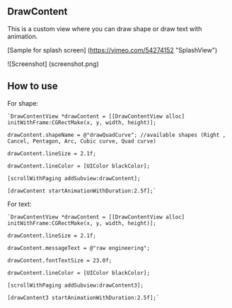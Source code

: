 ## DrawContent ##

This is a custom view where you can draw shape or draw text with animation.

[Sample for splash screen] (https://vimeo.com/54274152 "SplashView")

![Screenshot] (screenshot.png)

## How to use ##
	
For shape:

	`DrawContentView *drawContent = [[DrawContentView alloc] initWithFrame:CGRectMake(x, y, width, height)];

	drawContent.shapeName = @"drawQuadCurve"; //available shapes (Right , Cancel, Pentagon, Arc, Cubic curve, Quad curve)

	drawContent.lineSize = 2.1f;

    drawContent.lineColor = [UIColor blackColor];

	[scrollWithPaging addSubview:drawContent];

    [drawContent startAnimationWithDuration:2.5f];`

For text:

	`DrawContentView *drawContent = [[DrawContentView alloc] initWithFrame:CGRectMake(x, y, width, height)];

	drawContent.lineSize = 2.1f;

	drawContent.messageText = @"raw engineering";

	drawContent.fontTextSize = 23.0f;

	drawContent.lineColor = [UIColor blackColor];

	[scrollWithPaging addSubview:drawContent3];

    [drawContent3 startAnimationWithDuration:2.5f];`